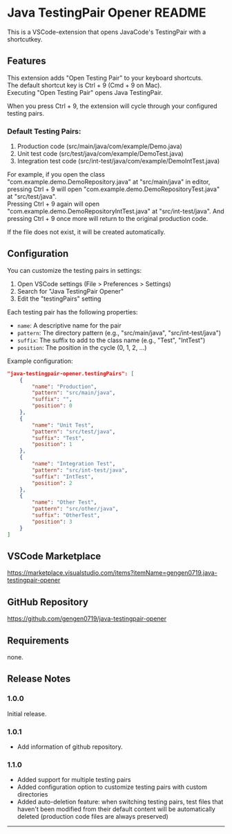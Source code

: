 # Java TestingPair Opener README

This is a VSCode-extension that opens JavaCode's TestingPair with a shortcutkey.

## Features

This extension adds "Open Testing Pair" to your keyboard shortcuts.  
The default shortcut key is Ctrl + 9 (Cmd + 9 on Mac).  
Executing "Open Testing Pair" opens Java TestingPair.  

When you press Ctrl + 9, the extension will cycle through your configured testing pairs.

### Default Testing Pairs:

1. Production code (src/main/java/com/example/Demo.java)
2. Unit test code (src/test/java/com/example/DemoTest.java)
3. Integration test code (src/int-test/java/com/example/DemoIntTest.java)

For example, if you open the class "com.example.demo.DemoRepository.java" at "src/main/java" in editor,   
pressing Ctrl + 9 will open "com.example.demo.DemoRepositoryTest.java" at "src/test/java".  
Pressing Ctrl + 9 again will open "com.example.demo.DemoRepositoryIntTest.java" at "src/int-test/java".
And pressing Ctrl + 9 once more will return to the original production code.

If the file does not exist, it will be created automatically.

## Configuration

You can customize the testing pairs in settings:

1. Open VSCode settings (File > Preferences > Settings)
2. Search for "Java TestingPair Opener"
3. Edit the "testingPairs" setting

Each testing pair has the following properties:
- `name`: A descriptive name for the pair
- `pattern`: The directory pattern (e.g., "src/main/java", "src/int-test/java")
- `suffix`: The suffix to add to the class name (e.g., "Test", "IntTest")
- `position`: The position in the cycle (0, 1, 2, ...)

Example configuration:

```json
"java-testingpair-opener.testingPairs": [
    {
        "name": "Production",
        "pattern": "src/main/java",
        "suffix": "",
        "position": 0
    },
    {
        "name": "Unit Test",
        "pattern": "src/test/java",
        "suffix": "Test",
        "position": 1
    },
    {
        "name": "Integration Test",
        "pattern": "src/int-test/java", 
        "suffix": "IntTest",
        "position": 2
    },
    {
        "name": "Other Test",
        "pattern": "src/other/java", 
        "suffix": "OtherTest",
        "position": 3
    }
]
```

## VSCode Marketplace

https://marketplace.visualstudio.com/items?itemName=gengen0719.java-testingpair-opener

## GitHub Repository

https://github.com/gengen0719/java-testingpair-opener

## Requirements

none.

## Release Notes

### 1.0.0

Initial release.

### 1.0.1

- Add information of github repository.

### 1.1.0

- Added support for multiple testing pairs
- Added configuration option to customize testing pairs with custom directories
- Added auto-deletion feature: when switching testing pairs, test files that haven't been modified from their default content will be automatically deleted (production code files are always preserved)

---
